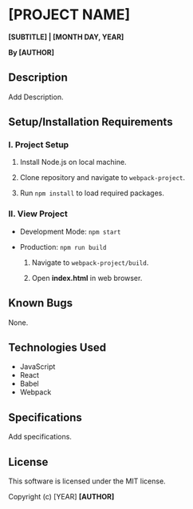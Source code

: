 # [PROJECT NAME]

**[SUBTITLE] | [MONTH DAY, YEAR]**

**By [AUTHOR]**

## Description

Add Description.

## Setup/Installation Requirements

### I. Project Setup

1. Install Node.js on local machine.

2. Clone repository and navigate to `webpack-project`.

3. Run `npm install` to load required packages.

### II. View Project

- Development Mode: `npm start`

- Production: `npm run build`

  1. Navigate to `webpack-project/build`.

  2. Open **index.html** in web browser.

## Known Bugs

None.

## Technologies Used

- JavaScript
- React
- Babel
- Webpack

## Specifications

Add specifications.

## License

This software is licensed under the MIT license.

Copyright (c) [YEAR] **[AUTHOR]**
